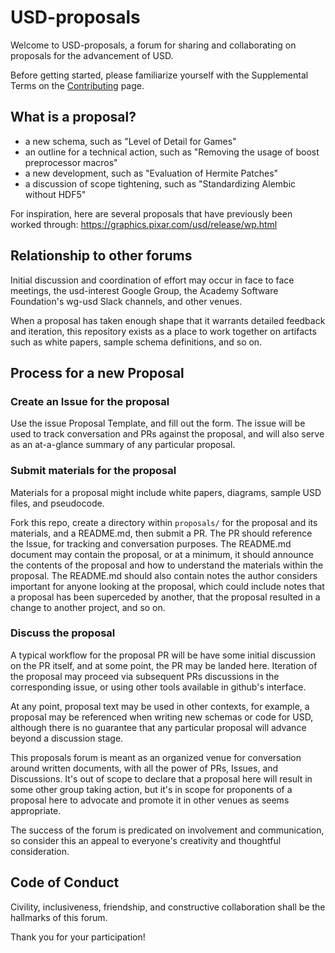 # USD-proposals

Welcome to USD-proposals, a forum for sharing and collaborating on proposals for the advancement of USD.

Before getting started, please familiarize yourself with the Supplemental Terms on the [Contributing](http://openusd.org/docs/Contributing-to-USD.html) page.

## What is a proposal?

- a new schema, such as "Level of Detail for Games"
- an outline for a technical action, such as "Removing the usage of boost preprocessor macros"
- a new development, such as "Evaluation of Hermite Patches"
- a discussion of scope tightening, such as "Standardizing Alembic without HDF5"

For inspiration, here are several proposals that have previously been worked through: https://graphics.pixar.com/usd/release/wp.html

## Relationship to other forums

Initial discussion and coordination of effort may occur in face to face meetings, the usd-interest Google Group, the Academy Software Foundation's wg-usd Slack channels, and other venues. 

When a proposal has taken enough shape that it warrants detailed feedback and iteration, this repository exists as a place to work together on artifacts such as white papers, sample schema definitions, and so on.

## Process for a new Proposal

### Create an Issue for the proposal

Use the issue Proposal Template, and fill out the form. The issue will be used to track conversation and PRs against the proposal, and will also serve as an at-a-glance summary of any particular proposal.

### Submit materials for the proposal

Materials for a proposal might include white papers, diagrams, sample USD files, and pseudocode. 

Fork this repo, create a directory within `proposals/` for the proposal and its materials, and a README.md, then submit a PR. The PR should reference the Issue, for tracking and conversation purposes. The README.md document may contain the proposal, or at a minimum, it should announce the contents of the proposal and how to understand the materials within the proposal. The README.md should also contain notes the author considers important for anyone looking at the proposal, which could include notes that a proposal has been superceded by another, that the proposal resulted in a change to another project, and so on.

### Discuss the proposal

A typical workflow for the proposal PR will be have some initial discussion on the PR itself, and at some point, the PR may be landed here. Iteration of the proposal may proceed via subsequent PRs discussions in the corresponding issue, or using other tools available in github's interface.

At any point, proposal text may be used in other contexts, for example, a proposal may be referenced when writing new schemas or code for USD, although there is no guarantee that any particular proposal will advance beyond a discussion stage.

This proposals forum is meant as an organized venue for conversation around written documents, with all the power of PRs, Issues, and Discussions. It's out of scope to declare that a proposal here will result in some other group taking action, but it's in scope for proponents of a proposal here to advocate and promote it in other venues as seems appropriate. 

The success of the forum is predicated on involvement and communication, so consider this an appeal to everyone's creativity and thoughtful consideration.

## Code of Conduct

Civility, inclusiveness, friendship, and constructive collaboration shall be the hallmarks of this forum.

Thank you for your participation!
